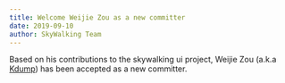 ```yaml
---
title: Welcome Weijie Zou as a new committer
date: 2019-09-10
author: SkyWalking Team
---
```


Based on his contributions to the skywalking ui project, Weijie Zou (a.k.a [Kdump](https://github.com/x22x22)) has been accepted as a new committer.
